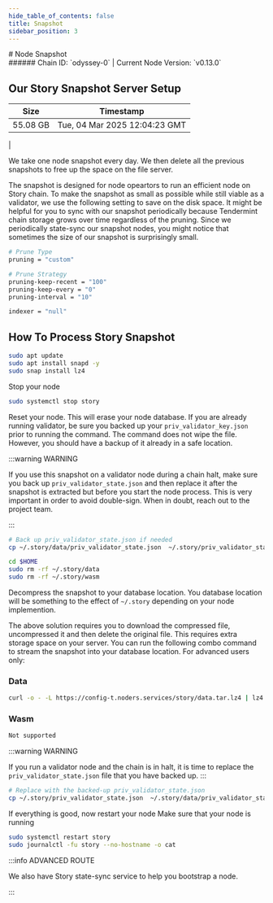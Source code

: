 ```yaml
---
hide_table_of_contents: false
title: Snapshot
sidebar_position: 3
---
```


<div class="h1-with-icon icon-story">
# Node Snapshot
</div>
###### Chain ID: `odyssey-0` | Current Node Version: `v0.13.0`

## Our Story Snapshot Server Setup

| Size   | Timestamp    |
|--------|--------------|
| 55.08 GB | Tue, 04 Mar 2025 12:04:23 GMT  |


We take one node snapshot every day. We then delete all the previous snapshots to free up the space on the file server.

The snapshot is designed for node opeartors to run an efficient node on Story chain. To make the snapshot as small as possible while still viable as a validator, we use the following setting to save on the disk space. It might be helpful for you to sync with our snapshot periodically because Tendermint chain storage grows over time regardless of the pruning. Since we periodically state-sync our snapshot nodes, you might notice that sometimes the size of our snapshot is surprisingly small.

```bash title="app.toml"
# Prune Type
pruning = "custom"

# Prune Strategy
pruning-keep-recent = "100"
pruning-keep-every = "0"
pruning-interval = "10"
```

```bash title="config.toml"
indexer = "null"
```

## How To Process Story Snapshot
```bash
sudo apt update
sudo apt install snapd -y
sudo snap install lz4
```

Stop your node
```bash
sudo systemctl stop story
```
Reset your node. This will erase your node database. If you are already running validator, be sure you backed up your `priv_validator_key.json` prior to running the command. The command does not wipe the file. However, you should have a backup of it already in a safe location.

:::warning WARNING

If you use this snapshot on a validator node during a chain halt, make sure you back up `priv_validator_state.json` and then replace it after the snapshot is extracted but before you start the node process. This is very important in order to avoid double-sign. When in doubt, reach out to the project team.

:::

```bash
# Back up priv_validator_state.json if needed
cp ~/.story/data/priv_validator_state.json  ~/.story/priv_validator_state.json

cd $HOME
sudo rm -rf ~/.story/data
sudo rm -rf ~/.story/wasm
```

Decompress the snapshot to your database location. You database location will be something to the effect of `~/.story` depending on your node implemention.

The above solution requires you to download the compressed file, uncompressed it and then delete the original file. This requires extra storage space on your server. You can run the following combo command to stream the snapshot into your database location. For advanced users only:
### Data
```bash
curl -o - -L https://config-t.noders.services/story/data.tar.lz4 | lz4 -d | tar -x -C ~/.story
```
### Wasm
```bash
Not supported
```

:::warning WARNING

If you run a validator node and the chain is in halt, it is time to replace the `priv_validator_state.json` file that you have backed up.
:::

```bash
# Replace with the backed-up priv_validator_state.json
cp ~/.story/priv_validator_state.json  ~/.story/data/priv_validator_state.json
```

If everything is good, now restart your node
Make sure that your node is running

```bash
sudo systemctl restart story
sudo journalctl -fu story --no-hostname -o cat
```

:::info ADVANCED ROUTE

We also have Story state-sync service to help you bootstrap a node.

:::